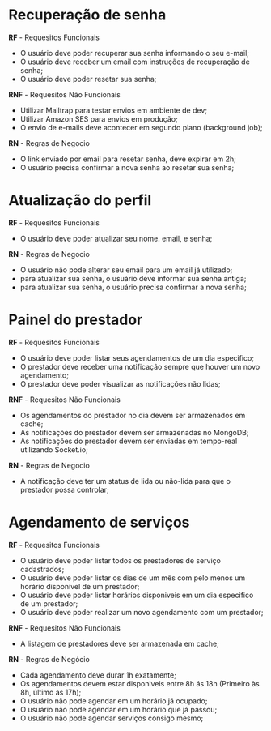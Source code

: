 # Recuperação de senha

**RF** - Requesitos Funcionais

- O usuário deve poder recuperar sua senha informando o seu e-mail;
- O usuário deve receber um email com instruções de recuperação de senha;
- O usuário deve poder resetar sua senha;

**RNF** - Requesitos Não Funcionais

- Utilizar Mailtrap para testar envios em ambiente de dev;
- Utilizar Amazon SES para envios em produção;
- O envio de e-mails deve acontecer em segundo plano (background job);

**RN** - Regras de Negocio

- O link enviado por email para resetar senha, deve expirar em 2h;
- O usuário precisa confirmar a nova senha ao resetar sua senha;


# Atualização  do perfil

**RF** - Requesitos Funcionais

- O  usuário deve poder atualizar seu nome. email, e senha;

**RN** - Regras de Negocio

- O usuário não pode alterar seu email para um email já utilizado;
- para atualizar sua senha, o usuário deve informar sua senha antiga;
- para atualizar sua senha, o usuário precisa confirmar a nova senha;

# Painel do prestador

**RF** - Requesitos Funcionais

- O usuário deve poder listar seus agendamentos de um dia especifico;
- O prestador deve receber uma notificação sempre que houver um novo agendamento;
- O prestador deve poder visualizar as notificações não lidas;

**RNF** - Requesitos Não Funcionais

- Os agendamentos do prestador no dia devem ser armazenados em cache;
- As notificações do prestador devem ser armazenadas no MongoDB;
- As notificações do prestador devem ser enviadas em tempo-real utilizando Socket.io;

**RN** - Regras de Negocio

- A notificação deve ter um status de lida ou não-lida para que o prestador possa controlar;

# Agendamento de serviços

**RF** - Requesitos Funcionais

- O usuário deve poder listar todos os prestadores de serviço cadastrados;
- O usuário deve poder listar os dias de um mês com pelo menos um horário disponível de um prestador;
- O usuário deve poder listar horários disponiveis em um dia especifico de um prestador;
- O usuário deve poder realizar um novo agendamento com um prestador;

**RNF** - Requesitos Não Funcionais

- A listagem de prestadores deve ser armazenada em cache;

**RN** - Regras de Negócio

- Cada agendamento deve durar 1h exatamente;
- Os agendamentos devem estar disponiveis entre 8h ás 18h (Primeiro às 8h, último as 17h);
- O usuário não pode agendar em um horário já ocupado;
- O usuário não pode agendar em um horário que já passou;
- O usuário não pode agendar serviços consigo mesmo;
